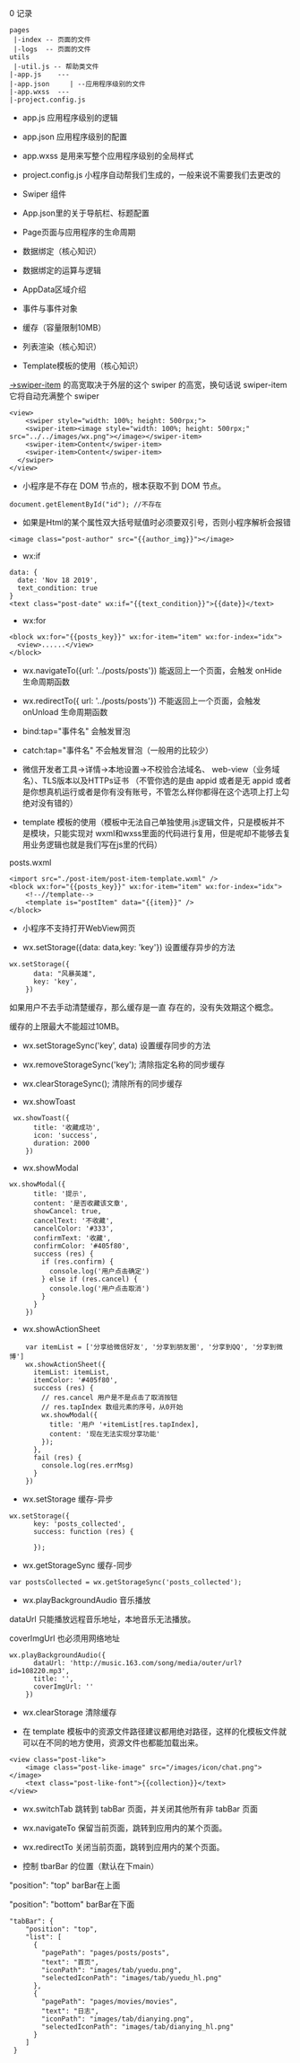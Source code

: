 0 记录

```
pages
 |-index -- 页面的文件
 |-logs  -- 页面的文件
utils
 |-util.js -- 帮助类文件
|-app.js    ---
|-app.json     | --应用程序级别的文件
|-app.wxss  ---
|-project.config.js
```

- app.js 应用程序级别的逻辑
- app.json 应用程序级别的配置
- app.wxss 是用来写整个应用程序级别的全局样式
- project.config.js 小程序自动帮我们生成的，一般来说不需要我们去更改的


- Swiper 组件
- App.json里的关于导航栏、标题配置
- Page页面与应用程序的生命周期
- 数据绑定（核心知识）
- 数据绑定的运算与逻辑
- AppData区域介绍
- 事件与事件对象
- 缓存（容量限制10MB）
- 列表渲染（核心知识）
- Template模板的使用（核心知识）


[->swiper-item](https://developers.weixin.qq.com/miniprogram/dev/component/swiper-item.html) 的高宽取决于外层的这个 swiper 的高宽，换句话说 swiper-item 它将自动充满整个 swiper

```
<view>
	<swiper style="width: 100%; height: 500rpx;">
    <swiper-item><image style="width: 100%; height: 500rpx;" src="../../images/wx.png"></image></swiper-item>
    <swiper-item>Content</swiper-item>
    <swiper-item>Content</swiper-item>
  </swiper>
</view>
```

- 小程序是不存在 DOM 节点的，根本获取不到 DOM 节点。

```
document.getElementById("id"); //不存在
```

- 如果是Html的某个属性双大括号赋值时必须要双引号，否则小程序解析会报错

```
<image class="post-author" src="{{author_img}}"></image>
```

- wx:if

```
data: {
  date: 'Nov 18 2019',
  text_condition: true
}
<text class="post-date" wx:if="{{text_condition}}">{{date}}</text>
```

- wx:for

```
<block wx:for="{{posts_key}}" wx:for-item="item" wx:for-index="idx">
  <view>......</view>
</block>
```

- wx.navigateTo({url: '../posts/posts'})
能返回上一个页面，会触发 onHide 生命周期函数

- wx.redirectTo({ url: '../posts/posts'})
不能返回上一个页面，会触发 onUnload 生命周期函数

- bind:tap="事件名" 会触发冒泡
- catch:tap="事件名" 不会触发冒泡（一般用的比较少）

- 微信开发者工具->详情->本地设置->不校验合法域名、 web-view（业务域名）、TLS版本以及HTTPs证书 （不管你选的是由 appid 或者是无 appid 或者是你想真机运行或者是你有没有账号，不管怎么样你都得在这个选项上打上勾绝对没有错的）

- template 模板的使用（模板中无法自己单独使用.js逻辑文件，只是模板并不是模块，只能实现对 wxml和wxss里面的代码进行复用，但是呢却不能够去复用业务逻辑也就是我们写在js里的代码）

posts.wxml
```
<import src="./post-item/post-item-template.wxml" />
<block wx:for="{{posts_key}}" wx:for-item="item" wx:for-index="idx">
	<!--//template-->
	<template is="postItem" data="{{item}}" />
</block>
```

- 小程序不支持打开WebView网页

- wx.setStorage({data: data,key: 'key'})
  设置缓存异步的方法

```
wx.setStorage({
      data: "风暴英雄",
      key: 'key',
    })
```

如果用户不去手动清楚缓存，那么缓存是一直
存在的，没有失效期这个概念。

缓存的上限最大不能超过10MB。

- wx.setStorageSync('key', data)
  设置缓存同步的方法

- wx.removeStorageSync('key'); 清除指定名称的同步缓存

- wx.clearStorageSync(); 清除所有的同步缓存

- wx.showToast

```
 wx.showToast({
      title: '收藏成功',
      icon: 'success',
      duration: 2000
    })
```

- wx.showModal

```
wx.showModal({
      title: '提示',
      content: '是否收藏该文章',
      showCancel: true,
      cancelText: '不收藏',
      cancelColor: '#333',
      confirmText: '收藏',
      confirmColor: '#405f80',
      success (res) {
        if (res.confirm) {
          console.log('用户点击确定')
        } else if (res.cancel) {
          console.log('用户点击取消')
        }
      }
    })
```

- wx.showActionSheet

```
    var itemList = ['分享给微信好友', '分享到朋友圈', '分享到QQ', '分享到微博']
    wx.showActionSheet({
      itemList: itemList,
      itemColor: '#405f80',
      success (res) {
        // res.cancel 用户是不是点击了取消按钮
        // res.tapIndex 数组元素的序号，从0开始
        wx.showModal({
          title: '用户 '+itemList[res.tapIndex],
          content: '现在无法实现分享功能'
        });
      },
      fail (res) {
        console.log(res.errMsg)
      }
    })
```

- wx.setStorage 缓存-异步

```
wx.setStorage({
      key: 'posts_collected',
      success: function (res) {

      });
```

- wx.getStorageSync 缓存-同步

```
var postsCollected = wx.getStorageSync('posts_collected');
```

- wx.playBackgroundAudio 音乐播放

dataUrl 只能播放远程音乐地址，本地音乐无法播放。

coverImgUrl 也必须用网络地址

```
wx.playBackgroundAudio({
      dataUrl: 'http://music.163.com/song/media/outer/url?id=108220.mp3',
      title: '',
      coverImgUrl: ''
    })
```

- wx.clearStorage 清除缓存

- 在 template 模板中的资源文件路径建议都用绝对路径，这样的化模板文件就可以在不同的地方使用，资源文件也都能加载出来。

```
<view class="post-like">
	<image class="post-like-image" src="/images/icon/chat.png"></image>
	<text class="post-like-font">{{collection}}</text>
</view>
```

- wx.switchTab 跳转到 tabBar 页面，并关闭其他所有非 tabBar 页面

- wx.navigateTo 保留当前页面，跳转到应用内的某个页面。

- wx.redirectTo 关闭当前页面，跳转到应用内的某个页面。

- 控制 tbarBar 的位置（默认在下main）

"position": "top" barBar在上面

"position": "bottom" barBar在下面

```
"tabBar": {
    "position": "top",
    "list": [
      {
        "pagePath": "pages/posts/posts",
        "text": "首页",
        "iconPath": "images/tab/yuedu.png",
        "selectedIconPath": "images/tab/yuedu_hl.png"
      },
      {
        "pagePath": "pages/movies/movies",
        "text": "日志",
        "iconPath": "images/tab/dianying.png",
        "selectedIconPath": "images/tab/dianying_hl.png"
      }
    ]
 }
```












